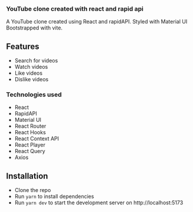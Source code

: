 ### YouTube clone created with react and rapid api

A YouTube clone created using React and rapidAPI. Styled with Material UI Bootstrapped with vite.

## Features

- Search for videos
- Watch videos
- Like videos
- Dislike videos

### Technologies used

- React
- RapidAPI
- Material UI
- React Router
- React Hooks
- React Context API
- React Player
- React Query
- Axios

## Installation

- Clone the repo
- Run `yarn` to install dependencies
- Run `yarn dev` to start the development server on http://localhost:5173
